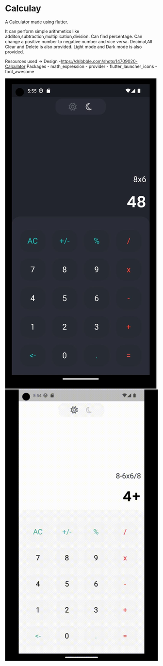 # Calculay

A Calculator made using flutter.

It can perform simple arithmetics like additon,subtraction,multiplication,division. 
Can find percentage.
Can change a positive number to negative number and vice versa.
Decimal,All Clear and Delete is also provided.
Light mode and Dark mode is also provided.

Resources used ->  Design -https://dribbble.com/shots/14709020-Calculator
                   Packages - math_expression
                            - provider
                            - flutter_launcher_icons
                            - font_awesome

![](https://github.com/PiyushYadv/calculay/blob/main/assets/darkmode.jpg)
![](https://github.com/PiyushYadv/calculay/blob/main/assets/Calulations.gif)



